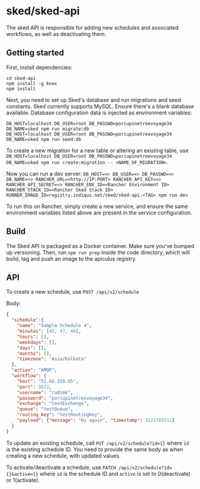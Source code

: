 # sked/sked-api

The sked API is responsible for adding new schedules and associated workflows, as well as deactivating them.

## Getting started

First, install dependencies:

```
cd sked-api
npm install -g knex
npm install
```

Next, you need to set up Sked's database and run migrations and seed constants. Sked currently supports MySQL. Ensure there's a blank database available. Database configuration data is injected as environment variables:

```
DB_HOST=localhost DB_USER=root DB_PASSWD=porcupinetreevoyage34 DB_NAME=sked npm run migrate:db
DB_HOST=localhost DB_USER=root DB_PASSWD=porcupinetreevoyage34 DB_NAME=sked npm run seed:db
```

To create a new migration for a new table or altering an existing table, use `DB_HOST=localhost DB_USER=root DB_PASSWD=porcupinetreevoyage34 DB_NAME=sked npm run create:migration -- <NAME_OF_MIGRATION>`.

Now you can run a dev server: `DB_HOST=<> DB_USER=<> DB_PASSWD=<> DB_NAME=<> RANCHER_URL=<http://IP:PORT> RANCHER_API_KEY=<> RANCHER_API_SECRET=<> RANCHER_ENV_ID=<Rancher Environment ID> RANCHER_STACK_ID=<Rancher Sked Stack ID> RUNNER_IMAGE_ID=registry.indiqus.net/sked/sked-api:<TAG> npm run dev`

To run this on Rancher, simply create a new service, and ensure the same environment variables listed above are present in the service configuration.

## Build

The Sked API is packaged as a Docker container. Make sure you've bumped up versioning. Then, run `npm run prep` inside the code directory, which will build, tag and push an image to the apiculus registry.

## API

To create a new schedule, use `POST /api/v2/schedule`

Body:

```json
{
  "schedule":{
    "name": "Sample Schedule 4",
    "minutes": [45, 47, 48], 
    "hours": [], 
    "weekdays": [],
    "days": [], 
    "months": [],
    "timezone": "Asia/Kolkata" 
  },
  "action": "AMQP",
  "workflow": {
    "host": "52.66.159.65", 
    "port": 5672, 
    "username": "rudimk", 
    "password": "porcupinetreevoyage34",
    "exchange": "testExchange",
    "queue": "testQueue",
    "routing_key": "testRoutingKey", 
    "payload": {"message": "Hi again", "timestamp": 1521703512}
  }
}
```

To update an existing schedule, call `PUT /api/v2/schedule?id={}` where `id` is the existing schedule ID. You need to provide the same body as when creating a new schedule, with updated values.

To activate/deactivate a schedule, use `PATCH /api/v2/schedule?id={}&active={}` where `id` is the schedule ID and `active` is set to 0(deactivate) or 1(activate). 